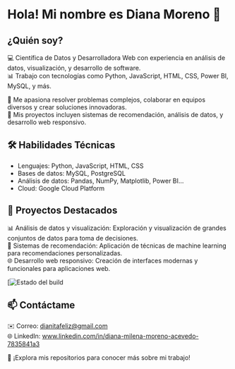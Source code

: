 # Hola! Mi nombre es Diana Moreno 👋
## ¿Quién soy? <br>
💻 Científica de Datos y Desarrolladora Web con experiencia en análisis de datos, visualización, y desarrollo de software.<br>
📊 Trabajo con tecnologías como Python, JavaScript, HTML, CSS, Power BI, MySQL, y más.<br>

🚀 Me apasiona resolver problemas complejos, colaborar en equipos diversos y crear soluciones innovadoras.<br>
🌟 Mis proyectos incluyen sistemas de recomendación, análisis de datos, y desarrollo web responsivo.<br>

## 🛠️ Habilidades Técnicas
- Lenguajes: Python, JavaScript, HTML, CSS <br>
- Bases de datos: MySQL, PostgreSQL <br>
- Análisis de datos: Pandas, NumPy, Matplotlib, Power BI... <br>
- Cloud: Google Cloud Platform <br>

## 🚀 Proyectos Destacados
📊 Análisis de datos y visualización: Exploración y visualización de grandes conjuntos de datos para toma de decisiones. <br>
🧠 Sistemas de recomendación: Aplicación de técnicas de machine learning para recomendaciones personalizadas. <br>
🌐 Desarrollo web responsivo: Creación de interfaces modernas y funcionales para aplicaciones web. <br>

[![Estado del build](https://github.com/dianitafeliz/Power-BI-EDA-Internet-PI-Henry.git)


## 📫 Contáctame
✉️ Correo: dianitafeliz@gmail.com <br>
🌐 LinkedIn: www.linkedin.com/in/diana-milena-moreno-acevedo-7835841a3 <br>

📂 ¡Explora mis repositorios para conocer más sobre mi trabajo!<br>
